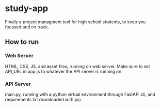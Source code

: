 # study-app
Finally a project managment tool for high school students, to keep you focused and on track.


## How to run
### Web Server
HTML, CSS, JS, and asset files, running on web server.
Make sure to set API_URL in app.js to whatever the API server is running on.

### API Server
main.py, running with a python virtual environment through FastAPI cli, and requirements.txt downloaded with pip
